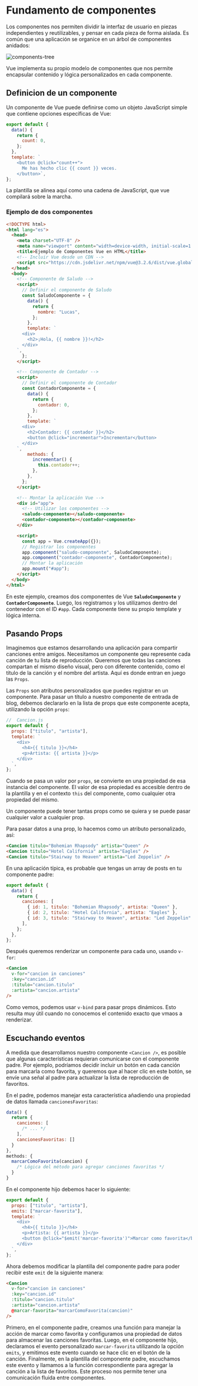 # Fundamento de componentes

Los componentes nos permiten dividir la interfaz de usuario en piezas independientes y reutilizables, y pensar en cada pieza de forma aislada. Es común que una aplicación se organice en un árbol de componentes anidados:

![components-tree](https://vue3-spanish.netlify.app/assets/components.7fbb3771.png)

Vue implementa su propio modelo de componentes que nos permite encapsular contenido y lógica personalizados en cada componente.

## Definicion de un componente

Un componente de Vue puede definirse como un objeto JavaScript simple que contiene opciones específicas de Vue:

```js
export default {
  data() {
    return {
      count: 0,
    };
  },
  template: `
    <button @click="count++">
      Me has hecho clic {{ count }} veces.
    </button>`,
};
```

La plantilla se alinea aquí como una cadena de JavaScript, que vue compilará sobre la marcha.

### Ejemplo de dos componentes

```html
<!DOCTYPE html>
<html lang="es">
  <head>
    <meta charset="UTF-8" />
    <meta name="viewport" content="width=device-width, initial-scale=1.0" />
    <title>Ejemplo de Componentes Vue en HTML</title>
    <!-- Incluir Vue desde un CDN -->
    <script src="https://cdn.jsdelivr.net/npm/vue@3.2.6/dist/vue.global.prod.js"></script>
  </head>
  <body>
    <!-- Componente de Saludo -->
    <script>
      // Definir el componente de Saludo
      const SaludoComponente = {
        data() {
          return {
            nombre: "Lucas",
          };
        },
        template: `
      <div>
        <h2>¡Hola, {{ nombre }}!</h2>
      </div>
    `,
      };
    </script>

    <!-- Componente de Contador -->
    <script>
      // Definir el componente de Contador
      const ContadorComponente = {
        data() {
          return {
            contador: 0,
          };
        },
        template: `
      <div>
        <h2>Contador: {{ contador }}</h2>
        <button @click="incrementar">Incrementar</button>
      </div>
    `,
        methods: {
          incrementar() {
            this.contador++;
          },
        },
      };
    </script>

    <!-- Montar la aplicación Vue -->
    <div id="app">
      <!-- Utilizar los componentes -->
      <saludo-componente></saludo-componente>
      <contador-componente></contador-componente>
    </div>

    <script>
      const app = Vue.createApp({});
      // Registrar los componentes
      app.component("saludo-componente", SaludoComponente);
      app.component("contador-componente", ContadorComponente);
      // Montar la aplicación
      app.mount("#app");
    </script>
  </body>
</html>
```

En este ejemplo, creamos dos componentes de Vue **`SaludoComponente`** y **`ContadorComponente`**. Luego, los registramos y los utilizamos dentro del contenedor con el ID `#app`. Cada componente tiene su propio template y lógica interna.

## Pasando Props

Imaginemos que estamos desarrollando una aplicación para compartir canciones entre amigos. Necesitamos un componente qeu represente cada canción de tu lista de reproducción. Queremos que todas las canciones compartan el mismo diseño visual, pero con diferente contenido, como el título de la canción y el nombre del artista. Aquí es donde entran en juego las `Props`.

Las `Props` son atributos personalizados que puedes registrar en un componente. Para pasar un título a nuestro componente de entrada de blog, debemos declararlo en la lista de props que este componente acepta, utilizando la opción `props`:

```js
//  Cancion.js
export default {
  props: ["titulo", "artista"],
  template: `
    <div>
      <h4>{{ titulo }}</h4>
      <p>Artista: {{ artista }}</p>
    </div>
  `,
};
```

Cuando se pasa un valor por `props`, se convierte en una propiedad de esa instancia del componente. El valor de esa propiedad es accesible dentro de la plantilla y en el contexto `this` del componente, como cualquier otra propiedad del mismo.

Un componente puede tener tantas props como se quiera y se puede pasar cualquier valor a cualquier prop.

Para pasar datos a una prop, lo hacemos como un atributo personalizado, así:

```html
<Cancion titulo="Bohemian Rhapsody" artista="Queen" />
<Cancion titulo="Hotel California" artista="Eagles" />
<Cancion titulo="Stairway to Heaven" artista="Led Zeppelin" />
```

En una aplicación típica, es probable que tengas un array de posts en tu componente padre:

```js
export default {
  data() {
    return {
      canciones: [
        { id: 1, titulo: "Bohemian Rhapsody", artista: "Queen" },
        { id: 2, titulo: "Hotel California", artista: "Eagles" },
        { id: 3, titulo: "Stairway to Heaven", artista: "Led Zeppelin" },
      ],
    };
  },
};
```

Después queremos renderizar un componente para cada uno, usando `v-for`:

```html
<Cancion
  v-for="cancion in canciones"
  :key="cancion.id"
  :titulo="cancion.titulo"
  :artista="cancion.artista"
/>
```

Como vemos, podemos usar `v-bind` para pasar props dinámicos. Esto resulta muy útil cuando no conocemos el contenido exacto que vmaos a renderizar.

## Escuchando eventos

A medida que desarrollamos nuestro componente `<Cancion />`, es posible que algunas características requieran comunicarse con el componente padre. Por ejemplo, podríamos decidir incluir un botón en cada canción para marcarla como favorita, y queremos que al hacer clic en este botón, se envíe una señal al padre para actualizar la lista de reproducción de favoritos.

En el padre, podemos manejar esta característica añadiendo una propiedad de datos llamada `cancionesFavoritas`:

```js
data() {
  return {
    canciones: [
      /* ... */
    ],
    cancionesFavoritas: []
  }
},
methods: {
  marcarComoFavorita(cancion) {
    /* Lógica del método para agregar canciones favoritas */
  }
}
```

En el componente hijo debemos hacer lo siguiente:

```js
export default {
  props: ["titulo", "artista"],
  emits: ["marcar-favorita"],
  template: `
    <div>
      <h4>{{ titulo }}</h4>
      <p>Artista: {{ artista }}</p>
      <button @click="$emit('marcar-favorita')">Marcar como favorita</button>
    </div>
  `,
};
```

Ahora debemos modificar la plantilla del componente padre para poder recibir este `emit` de la siguiente manera:

```html
<Cancion
  v-for="cancion in canciones"
  :key="cancion.id"
  :titulo="cancion.titulo"
  :artista="cancion.artista"
  @marcar-favorita="marcarComoFavorita(cancion)"
/>
```

Primero, en el componente padre, creamos una función para manejar la acción de marcar como favorita y configuramos una propiedad de datos para almacenar las canciones favoritas. Luego, en el componente hijo, declaramos el evento personalizado `marcar-favorita` utilizando la opción `emits`, y emitimos este evento cuando se hace clic en el botón de la canción. Finalmente, en la plantilla del componente padre, escuchamos este evento y llamamos a la función correspondiente para agregar la canción a la lista de favoritos. Este proceso nos permite tener una comunicación fluida entre componentes.
